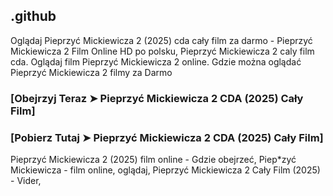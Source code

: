 ## .github

Oglądaj Pieprzyć Mickiewicza 2 (2025) cda cały film za darmo - Pieprzyć Mickiewicza 2 Film Online HD po polsku, Pieprzyć Mickiewicza 2 caly film cda. Oglądaj film Pieprzyć Mickiewicza 2 online. Gdzie można oglądać Pieprzyć Mickiewicza 2 filmy za Darmo

### [Obejrzyj Teraz ➤ Pieprzyć Mickiewicza 2 CDA (2025) Cały Film]

### [Pobierz Tutaj ➤ Pieprzyć Mickiewicza 2 CDA (2025) Cały Film]

Pieprzyć Mickiewicza 2 (2025) film online - Gdzie obejrzeć, Piep*zyć Mickiewicza - film online, oglądaj, Pieprzyć Mickiewicza 2 Cały Film (2025) - Vider,
